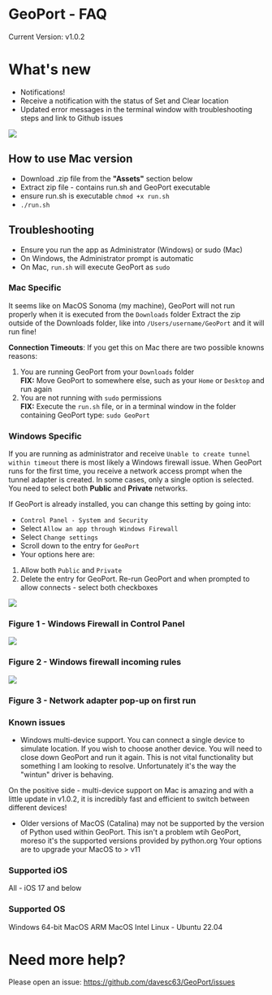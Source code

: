 # GeoPort - FAQ
Current Version: v1.0.2

# What's new
- Notifications!
- Receive a notification with the status of Set and Clear location
- Updated error messages in the terminal window with troubleshooting steps and link to Github issues

<img src="https://github.com/davesc63/GeoPort/blob/main/images/geoport-notifications-demo.gif">



## How to use Mac version

- Download .zip file from the **"Assets"** section below
- Extract zip file - contains run.sh and GeoPort executable
- ensure run.sh is executable `chmod +x run.sh`
- `./run.sh`

## Troubleshooting

- Ensure you run the app as Administrator (Windows) or sudo (Mac)
- On Windows, the Administrator prompt is automatic
- On Mac, `run.sh` will execute GeoPort as `sudo`

### Mac Specific
It seems like on MacOS Sonoma (my machine), GeoPort will not run properly when it is executed from the `Downloads` folder
Extract the zip outside of the Downloads folder, like into `/Users/username/GeoPort` and it will run fine!

**Connection Timeouts**: If you get this on Mac there are two possible knowns reasons:
1) You are running GeoPort from your `Downloads` folder<br>
   **FIX:** Move GeoPort to somewhere else, such as your `Home` or `Desktop` and run again
2) You are not running with `sudo` permissions<br>
   **FIX:** Execute the `run.sh` file, or in a terminal window in the folder containing GeoPort type: `sudo GeoPort`

### Windows Specific

If you are running as administrator and receive `Unable to create tunnel within timeout` there is most likely a Windows firewall issue. When GeoPort runs for the first time, you receive a network access prompt when the tunnel adapter is created. In some cases, only a single option is selected. You need to select both **Public** and **Private** networks.

If GeoPort is already installed, you can change this setting by going into:
- `Control Panel - System and Security`
- Select `Allow an app through Windows Firewall`
- Select `Change settings`
- Scroll down to the entry for `GeoPort`
- Your options here are:

1. Allow both `Public` and `Private`
2. Delete the entry for GeoPort. Re-run GeoPort and when prompted to allow connects - select both checkboxes

<img src="https://github.com/davesc63/GeoPort/blob/main/images/geoport-win-fw1.png"></img>
### Figure 1 - Windows Firewall in Control Panel


<img src="https://github.com/davesc63/GeoPort/blob/main/images/geoport-win-fw2.png"></img>
### Figure 2 - Windows firewall incoming rules

<img src="https://github.com/davesc63/GeoPort/blob/main/images/geoport-win-fw3.png"></img>
### Figure 3 - Network adapter pop-up on first run

### Known issues
- Windows multi-device support. You can connect a single device to simulate location. If you wish to choose another device. You will need to close down GeoPort and run it again. This is not vital functionality but something I am looking to resolve. Unfortunately it's the way the "wintun" driver is behaving.

On the positive side - multi-device support on Mac is amazing and with a little update in v1.0.2, it is incredibly fast and efficient to switch between different devices!

- Older versions of MacOS (Catalina) may not be supported by the version of Python used within GeoPort. This isn't a problem wtih GeoPort, moreso it's the supported versions provided by python.org
  Your options are to upgrade your MacOS to > v11

### Supported iOS
All - iOS 17 and below

### Supported OS
Windows 64-bit
MacOS ARM
MacOS Intel
Linux - Ubuntu 22.04

# Need more help?
Please open an issue: https://github.com/davesc63/GeoPort/issues
